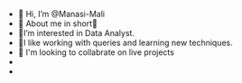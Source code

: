 - 👋 Hi, I’m @Manasi-Mali
- 🌟 About me in short🌟
- 🙂I’m interested in Data Analyst.
- 🙂I like working with queries and learning new techniques.
- 👀 I'm looking to collabrate on live projects
- 
- 

<!---
Manasi-Mali/Manasi-Mali is a ✨ special ✨ repository because its `README.md` (this file) appears on your GitHub profile.
You can click the Preview link to take a look at your changes.
--->
